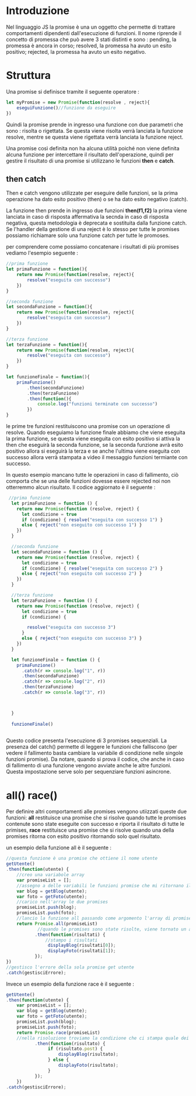 # Introduzione
Nel linguaggio JS la promise è una un oggetto che permette di trattare comportamenti dipendenti dall'esecuzione di funzioni.
Il nome riprende il concetto di promessa che può avere 3 stati distinti e sono : pending, la promessa è ancora in corso; resolved, la promessa ha avuto un esito positivo; rejected, la promessa ha avuto un esito negativo. 

# Struttura

Una promise si definisce tramite il seguente operatore :  
```js
let myPromise = new Promise(function(resolve , reject){
    eseguiFunzione()//funzione da eseguire
})
```

Quindi la promise prende in ingresso una funzione con due parametri che sono : risolta o rigettata. Se questa viene risolta verrà lanciata la funzione resolve, mentre se questa viene rigettata verrà lanciata la funzione reject. 

Una promise così definita non ha alcuna utilità poiché non viene definita alcuna funzione per intercettare il risultato dell'operazione, quindi per gestire il risultato di una promise si utilizzano le funzioni **then** e **catch**. 

## then catch

Then e catch vengono utilizzate per eseguire delle funzioni, se la prima operazione ha dato esito positivo (then) o se ha dato esito negativo (catch).

La funzione then prende in ingresso due funzioni **then(f1,f2)** la prima viene lanciata in caso di risposta affermativa la secnda in caso di risposta negativa, questa metodologia è deprecata e sostituita dalla funzione catch. Se l'handler della gestione di una reject è lo stesso per tutte le promises possiamo richiamare solo una funzione catch per tutte le promoses.

per comprendere come possiamo concatenare i risultati di più promises vediamo l'esempio seguente :
```js
//prima funzione 
let primaFunzione = function(){
    return new Promise(function(resolve, reject){
        resolve("eseguita con successo")
    })
}

//seconda funzione
let secondaFunzione = function(){
    return new Promise(function(resolve, reject){
        resolve("eseguita con successo")
    })
}

//terza funzione
let terzaFunzione = function(){
    return new Promise(function(resolve, reject){
        resolve("eseguita con successo")
    })
}

let funzioneFinale = function(){
    primaFunzione()
        .then(secondaFunzione)
        .then(terzaFunzione)
        .then(function(){
            console.log("funzioni terminate con successo")
        })
}

```

le prime tre funzioni restituiscono una promise con un operazione di resolve. Quando eseguiamo la funzione finale abbiamo che viene eseguita la prima funzione, se questa viene eseguita con esito positivo si attiva la then che eseguirà la seconda funzione, se la seconda funzione avrà esito positivo allora si eseguirà la terza e se anche l'ultima viene eseguita con successo allora verrà stampata a video il messaggio funzioni termiante con successo.

In questo esempio mancano tutte le operazioni in caso di fallimento, ciò comporta che se una delle funzioni dovesse essere rejected noi non otterremmo alcun risultato.
Il codice aggiornato è il seguente : 
```js
 //prima funzione 
  let primaFunzione = function () {
    return new Promise(function (resolve, reject) {
      let condizione = true
      if (condizione) { resolve("eseguita con successo 1") }
      else { reject("non eseguito con successo 1") }
    })
  }

  //seconda funzione
  let secondaFunzione = function () {
    return new Promise(function (resolve, reject) {
      let condizione = true
      if (condizione) { resolve("eseguita con successo 2") }
      else { reject("non eseguito con successo 2") }
    })
  }

  //terza funzione
  let terzaFunzione = function () {
    return new Promise(function (resolve, reject) {
      let condizione = true
      if (condizione) {

        resolve("eseguita con successo 3")
      }
      else { reject("non eseguito con successo 3") }
    })
  }

  let funzioneFinale = function () {
    primaFunzione()
      .catch(r => console.log("1", r))
      .then(secondaFunzione)
      .catch(r => console.log("2", r))
      .then(terzaFunzione)
      .catch(r => console.log("3", r))



  }
 
  funzioneFinale()
 
```

Questo codice presenta l'esecuzione di 3 promises sequenziali. La presenza del catch() permette di leggere le funzioni che falliscono (per vedere il fallimento basta cambiare la variabile di condizione nelle singole funzioni promise). Da notare, quando si prova il codice, che anche in caso di fallimento di una funzione vengono avviate anche le altre funzioni. Questa impostazione serve solo per sequenziare funzioni asincrone.

# all() race()

Per definire altri comportamenti alle promises vengono utiizzati queste due funzioni: **all** restituisce una promise che si risolve quando tutte le promises contenute sono state eseguite con successo e riporta il risultato di tutte le primises, **race** restituisce una promise che si risolve quando una della promises ritorna con esito positivo ritornando solo quel risultato.

un esempio della funzione all è il seguente :
```js
//questa funzione è una promise che ottiene il nome utente 
getUtente()
.then(function(utente) {
    //creo una variabole array
	var promiseList = [];
    //assegno a delle variabili le funzioni promise che mi ritornano il blog dell'utente e le foto dell'utente
	var blog = getBlog(utente);
	var foto = getFoto(utente);
    //carico nell'array le due promises
	promiseList.push(blog);
	promiseList.push(foto);
    //lancio la funzione all passando come argomento l'array di promises 
	return Promise.all(promiseList)
            //quando le promises sono state risolte, viene tornato un array dei risultati e la posizione dei risultati è la stessa dell'array delle primises
	       .then(function(risultati) {
               //stampo i risultati 
				displayBlog(risultati[0]);
				displayFoto(risultati[1]);
		   });
})
//gestisco l'errore della sola promise get utente
.catch(gestisciErrore);
```

Invece un esempio della funzione race è il seguente : 
```js
getUtente()
.then(function(utente) {
	var promiseList = [];
	var blog = getBlog(utente);
	var foto = getFoto(utente);
	promiseList.push(blog);
	promiseList.push(foto);
	return Promise.race(promiseList)
    //nella risoluzione troviamo la condizione che ci stampa quale dei risultati abbiamo ottenuto
		   .then(function(risultato) {
				if (risultato.post) {
					displayBlog(risultato);
				} else {
					displayFoto(risultato);
				}
		   });
	})
.catch(gestisciErrore);
```
